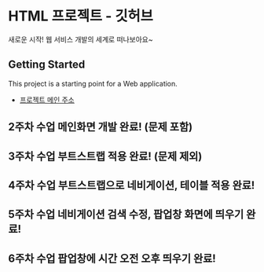 # HTML 프로젝트 - 깃허브
새로운 시작! 웹 서비스 개발의 세계로 떠나보아요~
## Getting Started
This project is a starting point for a Web application.
- [프로젝트 메인 주소](https://github.com/본인아이디/WEB_MAIN)
## 2주차 수업 메인화면 개발 완료! (문제 포함)
## 3주차 수업 부트스트랩 적용 완료! (문제 제외)
## 4주차 수업 부트스트랩으로 네비게이션, 테이블 적용 완료!
## 5주차 수업 네비게이션 검색 수정, 팝업창 화면에 띄우기 완료!
## 6주차 수업 팝업창에 시간 오전 오후 띄우기 완료!